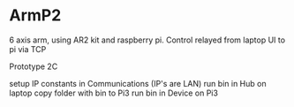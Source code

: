 # ArmP2
6 axis arm, using AR2 kit and raspberry pi. Control relayed from laptop UI to pi via TCP

Prototype 2C

setup IP constants in Communications (IP's are LAN)
run bin in Hub on laptop
copy folder with bin to Pi3
run bin in Device on Pi3
